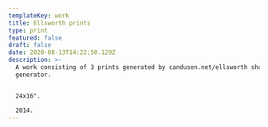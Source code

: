 ```yaml
---
templateKey: work
title: Ellsworth prints
type: print
featured: false
draft: false
date: 2020-08-13T14:22:50.129Z
description: >-
  A work consisting of 3 prints generated by candusen.net/ellsworth shape
  generator. 


  24x16".

  2014.
---
```

